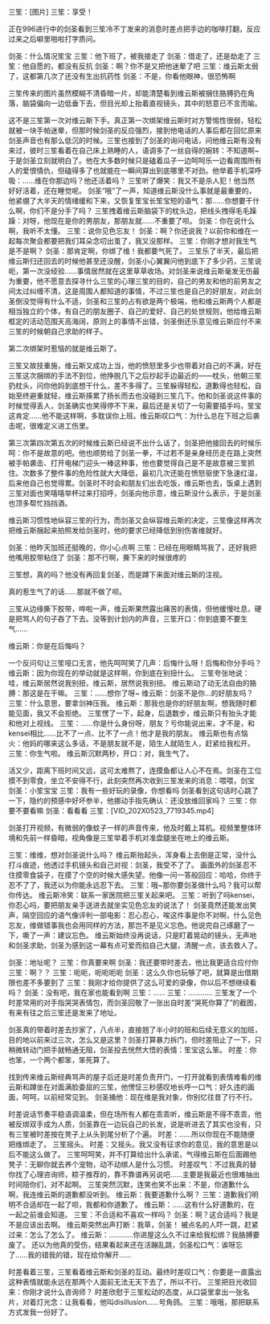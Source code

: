 三笙：[图片]
三笙：享受！

正在996进行中的剑圣看到三笙冷不丁发来的消息时差点把手边的咖啡打翻，反应过来之后噼里啪啦打字质问。

剑圣：什么情况笙宝
三笙：他下班了，被我接走了
剑圣：借走了，还是劫走了
三笙：他自愿的，都没有反抗
剑圣：啊？你不是又把他迷晕了吧
三笙：维云斯太弱了，这都第几次了还没有生出抗药性
剑圣：不是，你看他眼神，很恐怖啊

三笙传来的图片虽然模糊不清昏暗一片，却能清楚看到维云斯被捆住胳膊扔在角落，脑袋偏向一边低垂下去，但目光却上抬着直视镜头，其中的怒意已不言而喻。

这不是三笙第一次对维云斯下手。真正第一次绑架维云斯时对方警惕性很弱，轻松就被一块手帕迷晕，但那时候剑圣的反应强烈，接到他电话的人事后都在回忆原来剑圣声音也有那么低沉的时候。三笙也接到了剑圣的询问电话，问他维云斯有没有来过，彼时三笙看着在自己床上熟睡的人，语调多了一丝自得的婉转：不知道啊~
于是剑圣立刻就明白了。他在大多数时候只是磕着瓜子一边呵呵乐一边看周围所有人的爱恨情仇，但磕得多了也就能在一瞬间算出到底哪里不对劲。他举着手机深呼吸：……维在你那边吗？他还活着吗？
三笙听了爆笑：我又不是杀人犯！他当然好好活着，还在睡觉呢。
剑圣“哦”了一声，知道维云斯没什么事就是最重要的，他紧绷了大半天的情绪缓和下来，又恢复笙宝长笙宝短的语气：那……你想要干什么啊，你们不是分手了吗？
三笙拽着维云斯脑袋下的枕头边，把线头拽得毛毛躁躁：对呀，他现在是你的男朋友，那朋友就……不重要了呗。
剑圣：你在说什么啊，我听不太懂。
三笙：说你见色忘友！
剑圣：啊？你还说我？以前你和维在一起每次聚会都要把我们耳朵念叨出茧了，我又没那样。
三笙：你刚才想对我生气是不是啊？
剑圣：那肯定啊，你绑了维！我都要气死了。
三笙乐了半天，最后把维云斯归还回去的时候他甚至还没醒，剑圣小心翼翼问他到底下了多少药，三笙说呃，第一次没经验……事情居然就在这里草草收场。对剑圣来说维云斯毫发无伤最为重要，他不愿意去探寻什么三笙的心理三笙的目的，自己的男友和他的前男友之间太过纠缠不清，这是周围人都知道的事情，不过三笙也是自己的好朋友，对此剑圣倒没觉得有什么不适，剑圣和三笙的占有欲是两个极端，他和维云斯两个人都是相当独立的个体，有自己的朋友圈子、自己的爱好、自己的处世规则，他给维云斯框定的活动范围天高海阔，原则上的事情不出错，剑圣倒还乐意见维云斯应付不来三笙的时候朝自己求助的样子。

第二次绑架时惹恼的就是维云斯了。

三笙又故技重施，维云斯又成功上当，他的愤怒里多少也带着对自己的不满，好在三笙这次捆绑的手法不到位，他挣脱几下之后抄起手边最近的——枕头，他朝三笙扔枕头，问你他妈到底想干什么，差不多得了。三笙躲得轻松，道歉得也轻松，自始至终避重就轻，维云斯揍累了扬长而去也没碰到三笙几下。他和剑圣说这件事的时候觉得丢人，剑圣确实也笑得停不下来，最后还是关切了一句需要插手吗，笙宝这肯定……他不能这样啊，多耽误你上班。维云斯叹口气：为什么总在下班之后袭击呢，很难定义进工伤里。

第三次第四次第五次的时候维云斯已经说不出什么话了，剑圣把他接回去的时候乐呵：你不是故意的吧。他也顺势给了剑圣一拳，不过若不是亲身经历走在路上突然被手帕袭击、打开电梯门迎头一棒这种事，他也要觉得自己是不是故意被三笙抓住。次数多了整件事的危险性就大大降低，最初几次还能在愤怒驱使下急速红温，后来他自己也觉得累。剑圣时不时会和朋友们出去吃饭，维云斯也去，饭桌上遇到三笙对面也笑嘻嘻举杯过来打招呼，剑圣向他示意，维云斯没什么表示，于是剑圣也顶多帮忙挡挡酒。

维云斯习惯性地纵容三笙的行为，而剑圣又会纵容维云斯的决定，三笙像这样再次把维云斯捆起来拍照发给剑圣时，他的要求已经降低到别伤害维就好。

剑圣：他昨天加班还挺晚的，你小心点啊
三笙：已经在用眼睛骂我了，还好我把他嘴用胶带粘住了
剑圣：那不行啊，撕下来的时候很疼的

三笙想，真的吗？他没有再回复剑圣，而是蹲下来面对维云斯的注视。

真的惹生气了的话……那就不做了呗。

三笙从边缘撕下胶带，哗啦一声，维云斯果然露出痛苦的表情，但他缓慢吐息，硬是把骂人的句子吞了下去。没等到计划内的声音，三笙开口：你到底要不要生气……

维云斯：你是在后悔吗？

一个反问句让三笙哑口无言，他先呵呵笑了几声：后悔什么呀！后悔和你分手吗？
维云斯：因为你现在的举动就是这样啊，你到底在别扭什么。
三笙夸张地说：哇，维云斯居然说我别扭，维云斯，居然说我别扭。
维云斯动了动无法自由的胳膊：那这是在干嘛。
三笙：……想你了呀~
维云斯：剑圣不是你…的好朋友吗？
三笙：什么意思，要拿剑神压我。
维云斯：那我也是你的好朋友啊，想我随时都能见面，我又不会拒绝。
三笙愣了一下，起身，后退数步，维云斯只有抬头才能和他对上视线。
三笙：……你是什么身份呀，朋友？亏你能说出来，才不是，和kensei相比……比不了一点、比不了一点！他才是我的朋友。
维云斯也有点恼火：他妈的哪来这么多话，不是朋友就不是，陌生人就陌生人，赶紧给我松开。
三笙：你生气啦。
维云斯沉默两秒，开口：对，我生气了。

活又少，距离下班时间又远，这可太难熬了，连摸鱼都让人心不在焉。剑圣在工位摸不到零食，坐立不安得不行，此刻突然再次收到三笙发来的消息：喂喂，剑宝
剑圣：小笙宝宝
三笙：我有一些好玩的录像，你想看吗
剑圣看到这句话时心跳了一下，隐约的预感中好坏参半，他挪动手指先确认：还没放维回家吗？
三笙：你要不要看嘛
剑圣：看看看
三笙：[VID_202X0523_7719345.mp4]

剑圣打开视频，有微弱的像蚊子一样的声音传来，他及时戴上耳机。视频里整体环境和先前一样昏暗，视角像是三笙举着手机对准盘腿坐在地上的维云斯。

三笙：维维，想对剑圣说什么吗？
维云斯抬起头，浑身看上去倒是正常，没什么打斗痕迹，他透过手机镜头和自己对视：剑圣，我受不了了。
画面外的剑圣忍不住摸零食袋子，在摸了个空的时候大感失望。他像一问一答般回应：哈哈，你终于忍不了了，我还以为你能永远忍下去。
三笙：哦~那你要剑圣做什么吗？我可以帮你传达。
维云斯冷笑：联系一家医院把三笙关起来吧。
三笙：听到了吗kensei，你忍心吗，要把朋友亲手送进去就坐实见色忘友的说法了！
剑圣竟然还能发出笑声，隔空回应的语气像评判一部电影：忍心忍心，唉这件事是你不对啊，什么见色忘友，维做错事我也会用同样的方法，那岂不是见义忘色。他说完自己琢磨了一下，嘶了一声：建议忘色。
维云斯始终没再说话，只是盯着晃动的镜头，无声地和剑圣求助，剑圣为感到这一幕有点可爱而掐自己大腿，清醒一点，该去救人了。

剑圣：地址呢？
三笙：你真要来啊
剑圣：我还要带时差去，他比我更适合应付你
三笙：啊？？
三笙：呃呃，呃呃呃呃
剑圣：这么久你也玩够了吧，就算是出借期限也差不多要到了
三笙：我刚才给你提供了这么可爱的录像，你以后不想继续看吗？
剑圣：没有吧，我在家也能看到啊
三笙：……
三笙：…………
三笙发了一个时差常用的对手指哭哭表情包，而剑圣回敬了一张出自时差“哭死你算了”的截图，有来有往之后三笙还是发来了地址。

剑圣真的带着时差去抄家了，八点半，直接翘了半小时的班和后续无意义的加班，目的地以前来过三次，怎么又是这里？剑圣打算暴力拆门，但时差阻止了一下，只稍微转动门把手就畅通无阻，剑圣投去恍然大悟的表情：笙宝这么笨。
时差：你也笨，一个两个都笨，笨死算了。

找到传来维云斯经典骂声的屋子后还是时差负责开门，一打开就看到表情难看的维云斯和蹲坐在对面满脸委屈的三笙，他愣怔三秒感叹地长呼一口气：好久违的画面，呵呵，以前经常见到。
剑圣捅他：现在维是我对象，你别忆往昔了行不行。

时差说话节奏平稳语调温柔，但在场所有人都在乖乖听，维云斯是不得不乖乖，他被反绑双手成为人质，剑圣靠在一边玩自己的长发，说是听进去了其实也没有，只有三笙被时差按在凳子上从头到尾分析了个遍。
时差：……所以你现在不能随便把维绑走了。
三笙摇头。
时差：又摇头。我又没有征求你的意见，我的意思是以后不能这么做了。
三笙呵呵笑，并不打算给出什么承诺，气得维云斯在后面踢他凳子：无聊你就去养个宠物，动不动绑人是什么习惯。
时差叹气：不过我真的替你找了心理咨询师，粽子推荐的，靠不靠谱再另说吧……主要是我最近也很难抽出时间陪你们，对不起啊。
三笙突然沉默，连笑也笑不出来：不是，你道歉什么啊，我连维云斯的道歉都没听到。
维云斯：我要道歉什么啊？
三笙：道歉我们明明不合适却在一起了呗，我都和你道歉了。
维云斯：……这有什么好道歉的，在一起之前谁会知道。
三笙：不合适和不喜欢一样吗？
剑圣：啊？这合适吗？我是不是应该出去啊。
维云斯突然出声打断：我草，剑圣！
被点名的人吓一跳，赶紧过来：怎么了怎么了。
维云斯：…………你进屋这么久不过来给我松绑？我胳膊要废了。
还以为他真的受伤，结果看起来还在活蹦乱跳，剑圣松口气：诶呀忘了……我的错我的错，现在给你解开……

时差看着三笙，三笙看着维云斯和剑圣的互动。最终时差叹口气：你要是一直露出这种表情就能永远在那两个人面前无法无天下去了，所以不行。
三笙把目光收回来：你刚才说什么咨询师？
时差欣慰于三笙松动的态度，从口袋里拿出一张名片，对着灯光念：让我看看，他叫disillusion……号角鸽。
三笙：哦哦，那把联系方式发我一份好了。

